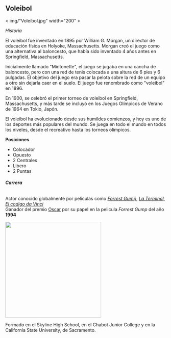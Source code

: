 ## Voleibol
< img/"Voleibol.jpg" width="200" >

*Historia*

El voleibol fue inventado en 1895 por William G. Morgan, un director de educación física en Holyoke, Massachusetts. Morgan creó el juego como una alternativa al baloncesto, que había sido inventado 4 años antes en Springfield, Massachusetts.

Inicialmente llamado "Mintonette", el juego se jugaba en una cancha de baloncesto, pero con una red de tenis colocada a una altura de 6 pies y 6 pulgadas. El objetivo del juego era pasar la pelota sobre la red de un equipo a otro sin dejarla caer en el suelo. El juego fue renombrado como "voleibol" en 1896.

En 1900, se celebró el primer torneo de voleibol en Springfield, Massachusetts, y más tarde se incluyó en los Juegos Olímpicos de Verano de 1964 en Tokio, Japón.

El voleibol ha evolucionado desde sus humildes comienzos, y hoy es uno de los deportes más populares del mundo. Se juega en todo el mundo en todos los niveles, desde el recreativo hasta los torneos olímpicos.


**Posiciones**
- Colocador
- Opuesto
- 2 Centrales
- Libero
- 2 Puntas 
###### **Carrera**

Actor conocido globalmente por peliculas como [*Forrest Gump*](https://es.wikipedia.org/wiki/Forrest_Gump_(pel%C3%ADcula)), [*La Terminal*](https://es.wikipedia.org/wiki/La_terminal_(pel%C3%ADcula_de_2004)), [*El codigo da Vinci*](https://es.wikipedia.org/wiki/El_c%C3%B3digo_Da_Vinci)  
Ganador del premio [Oscar](https://es.wikipedia.org/wiki/Premios_%C3%93scar) por su papel en la pelicula *Forrest Gump* del año **1994**

<img src="https://www.portalisimo.com/wp-content/uploads/2017/11/Voleibol-e1512054615116-scaled.jpg" width="300">

Formado en el Skyline High School, en el Chabot Junior College y en la California State University, de Sacramento.
